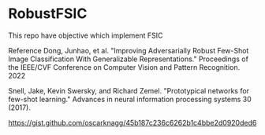 # RobustFSIC

This repo have objective which implement FSIC 



Reference
Dong, Junhao, et al. "Improving Adversarially Robust Few-Shot Image Classification With Generalizable Representations." Proceedings of the IEEE/CVF Conference on Computer Vision and Pattern Recognition. 2022

Snell, Jake, Kevin Swersky, and Richard Zemel. "Prototypical networks for few-shot learning." Advances in neural information processing systems 30 (2017).

https://gist.github.com/oscarknagg/45b187c236c6262b1c4bbe2d0920ded6
